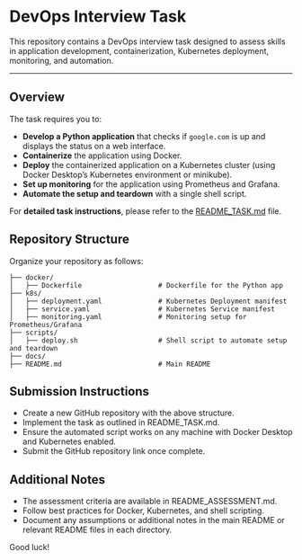 # DevOps Interview Task

This repository contains a DevOps interview task designed to assess skills in application development, containerization, Kubernetes deployment, monitoring, and automation.

---

## Overview

The task requires you to:
- **Develop a Python application** that checks if `google.com` is up and displays the status on a web interface.
- **Containerize** the application using Docker.
- **Deploy** the containerized application on a Kubernetes cluster (using Docker Desktop’s Kubernetes environment or minikube).
- **Set up monitoring** for the application using Prometheus and Grafana.
- **Automate the setup and teardown** with a single shell script.

For **detailed task instructions**, please refer to the [README_TASK.md](README_TASK.md) file.

## Repository Structure

Organize your repository as follows:

```plaintext
├── docker/
│   ├── Dockerfile                   # Dockerfile for the Python app
├── k8s/
│   ├── deployment.yaml              # Kubernetes Deployment manifest
│   ├── service.yaml                 # Kubernetes Service manifest
│   ├── monitoring.yaml              # Monitoring setup for Prometheus/Grafana
├── scripts/
│   ├── deploy.sh                    # Shell script to automate setup and teardown
├── docs/
├── README.md                        # Main README
```

## Submission Instructions

- Create a new GitHub repository with the above structure.
- Implement the task as outlined in README_TASK.md.
- Ensure the automated script works on any machine with Docker Desktop and Kubernetes enabled.
- Submit the GitHub repository link once complete.

## Additional Notes

- The assessment criteria are available in README_ASSESSMENT.md.
- Follow best practices for Docker, Kubernetes, and shell scripting.
- Document any assumptions or additional notes in the main README or relevant README files in each directory.

Good luck!